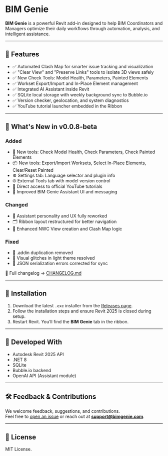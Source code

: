 # BIM Genie

**BIM Genie** is a powerful Revit add-in designed to help BIM Coordinators and Managers optimize their daily workflows through automation, analysis, and intelligent assistance.

---

## 🚀 Features

- ✅ Automated Clash Map for smarter issue tracking and visualization  
- ✅ "Clear View" and "Preserve Links" tools to isolate 3D views safely  
- ✅ New Check Tools: Model Health, Parameters, Painted Elements  
- ✅ Workset Export/Import and In-Place Element management  
- ✅ Integrated AI Assistant inside Revit  
- ✅ SQLite local storage with weekly background sync to Bubble.io  
- ✅ Version checker, geolocation, and system diagnostics  
- ✅ YouTube tutorial launcher embedded in the Ribbon  

---

## 🔄 What's New in v0.0.8-beta

### Added
- 🧪 New tools: Check Model Health, Check Parameters, Check Painted Elements  
- 📦 New tools: Export/Import Worksets, Select In-Place Elements, Clear/Reset Painted  
- ⚙️ Settings tab: Language selector and plugin info  
- 🌐 External Tools tab with model version control  
- 📘 Direct access to official YouTube tutorials  
- 💬 Improved BIM Genie Assistant UI and messaging  

### Changed
- 🧠 Assistant personality and UX fully reworked  
- 🗂 Ribbon layout restructured for better navigation  
- 🧭 Enhanced NWC View creation and Clash Map logic  

### Fixed
- 🧼 .addin duplication removed  
- 🎨 Visual glitches in light theme resolved  
- 🔧 JSON serialization errors corrected for sync  

📄 Full changelog → [CHANGELOG.md](./CHANGELOG.md)

---

## 📂 Installation

1. Download the latest `.exe` installer from the [Releases page](https://github.com/Bruno-Senna/BIMGenie/releases).  
2. Follow the installation steps and ensure Revit 2025 is closed during setup.  
3. Restart Revit. You’ll find the **BIM Genie** tab in the ribbon.

---

## 🧠 Developed With

- Autodesk Revit 2025 API  
- .NET 8  
- SQLite  
- Bubble.io backend  
- OpenAI API (Assistant module)  

---

## 🛠 Feedback & Contributions

We welcome feedback, suggestions, and contributions.  
Feel free to [open an issue](https://github.com/Bruno-Senna/BIMGenie/issues) or reach out at **support@bimgenie.com**.

---

## 📄 License

MIT License.
